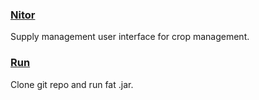 ### <u>**Nitor**</u>

Supply management user interface for crop management.



### **<u>Run</u>**

Clone git repo and run fat .jar.





